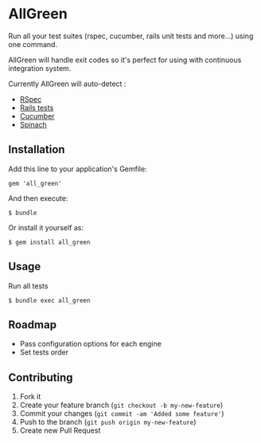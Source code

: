 # AllGreen

Run all your test suites (rspec, cucumber, rails unit tests and more...) using one command. 

AllGreen will handle exit codes so it's perfect for using with continuous integration system.

Currently AllGreen will auto-detect :

* [RSpec](https://github.com/dchelimsky/rspec)
* [Rails tests](https://github.com/rails/rails)
* [Cucumber](https://github.com/cucumber/cucumber)
* [Spinach](https://github.com/codegram/spinach)

## Installation

Add this line to your application's Gemfile:

    gem 'all_green'

And then execute:

    $ bundle

Or install it yourself as:

    $ gem install all_green

## Usage

Run all tests

    $ bundle exec all_green

## Roadmap

* Pass configuration options for each engine
* Set tests order 

## Contributing

1. Fork it
2. Create your feature branch (`git checkout -b my-new-feature`)
3. Commit your changes (`git commit -am 'Added some feature'`)
4. Push to the branch (`git push origin my-new-feature`)
5. Create new Pull Request
